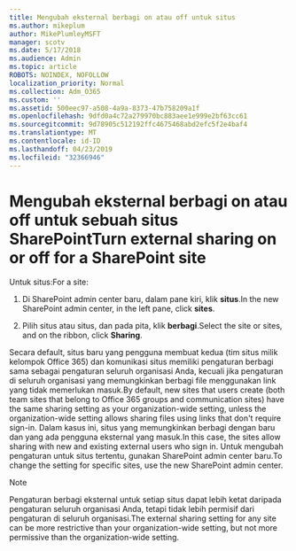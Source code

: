 ```yaml
---
title: Mengubah eksternal berbagi on atau off untuk situs
ms.author: mikeplum
author: MikePlumleyMSFT
manager: scotv
ms.date: 5/17/2018
ms.audience: Admin
ms.topic: article
ROBOTS: NOINDEX, NOFOLLOW
localization_priority: Normal
ms.collection: Adm_O365
ms.custom: ''
ms.assetid: 500eec97-a508-4a9a-8373-47b758209a1f
ms.openlocfilehash: 9dfd0a4c72a279970bc883aee1e999e2bf63cc61
ms.sourcegitcommit: 9d78905c512192ffc4675468abd2efc5f2e4baf4
ms.translationtype: MT
ms.contentlocale: id-ID
ms.lasthandoff: 04/23/2019
ms.locfileid: "32366946"
---
```

# <a name="turn-external-sharing-on-or-off-for-a-sharepoint-site"></a><span data-ttu-id="bceb4-102">Mengubah eksternal berbagi on atau off untuk sebuah situs SharePoint</span><span class="sxs-lookup"><span data-stu-id="bceb4-102">Turn external sharing on or off for a SharePoint site</span></span>

<span data-ttu-id="bceb4-103">Untuk situs:</span><span class="sxs-lookup"><span data-stu-id="bceb4-103">For a site:</span></span>
  
1. <span data-ttu-id="bceb4-104">Di SharePoint admin center baru, dalam pane kiri, klik **situs**.</span><span class="sxs-lookup"><span data-stu-id="bceb4-104">In the new SharePoint admin center, in the left pane, click **sites**.</span></span>
    
2. <span data-ttu-id="bceb4-105">Pilih situs atau situs, dan pada pita, klik **berbagi**.</span><span class="sxs-lookup"><span data-stu-id="bceb4-105">Select the site or sites, and on the ribbon, click **Sharing**.</span></span>
    
<span data-ttu-id="bceb4-106">Secara default, situs baru yang pengguna membuat kedua (tim situs milik kelompok Office 365) dan komunikasi situs memiliki pengaturan berbagi sama sebagai pengaturan seluruh organisasi Anda, kecuali jika pengaturan di seluruh organisasi yang memungkinkan berbagi file menggunakan link yang tidak memerlukan masuk.</span><span class="sxs-lookup"><span data-stu-id="bceb4-106">By default, new sites that users create (both team sites that belong to Office 365 groups and communication sites) have the same sharing setting as your organization-wide setting, unless the organization-wide setting allows sharing files using links that don't require sign-in.</span></span> <span data-ttu-id="bceb4-107">Dalam kasus ini, situs yang memungkinkan berbagi dengan baru dan yang ada pengguna eksternal yang masuk.</span><span class="sxs-lookup"><span data-stu-id="bceb4-107">In this case, the sites allow sharing with new and existing external users who sign in.</span></span> <span data-ttu-id="bceb4-108">Untuk mengubah pengaturan untuk situs tertentu, gunakan SharePoint admin center baru.</span><span class="sxs-lookup"><span data-stu-id="bceb4-108">To change the setting for specific sites, use the new SharePoint admin center.</span></span>
  
> [!NOTE]
> <span data-ttu-id="bceb4-109">Pengaturan berbagi eksternal untuk setiap situs dapat lebih ketat daripada pengaturan seluruh organisasi Anda, tetapi tidak lebih permisif dari pengaturan di seluruh organisasi.</span><span class="sxs-lookup"><span data-stu-id="bceb4-109">The external sharing setting for any site can be more restrictive than your organization-wide setting, but not more permissive than the organization-wide setting.</span></span> 
  

